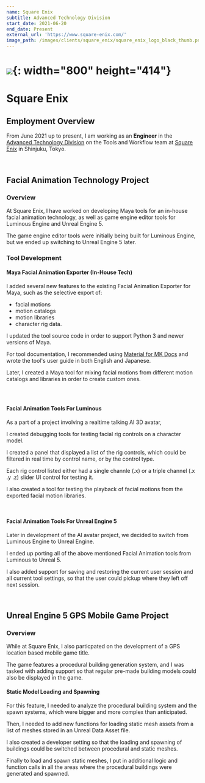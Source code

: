 ```yaml
---
name: Square Enix
subtitle: Advanced Technology Division
start_date: 2021-06-20
end_date: Present
external_url: 'https://www.square-enix.com/'
image_path: /images/clients/square_enix/square_enix_logo_black_thumb.png
---
```


# ![](/portfolio/images/clients/square_enix/square_enix_logo_black.png){: width="800" height="414"}

# Square Enix

## Employment Overview

From June 2021 up to present, I am working as an **Engineer** in the [Advanced Technology Division](http://www.jp.square-enix.com/tech/#) on the Tools and Workflow team at [Square Enix](https://www.square-enix.com/) in Shinjuku, Tokyo.

&nbsp;

## Facial Animation Technology Project

### Overview

At Square Enix, I have worked on developing Maya tools for an in-house facial animation technology, as well as game engine editor tools for Luminous Engine and Unreal Engine 5.

The game engine editor tools were initially being built for Luminous Engine, but we ended up switching to Unreal Engine 5 later.

### Tool Development

#### Maya Facial Animation Exporter (In-House Tech)

I added several new features to the existing Facial Animation Exporter for Maya, such as the selective export of:
- facial motions
- motion catalogs
- motion libraries
- character rig data.

I updated the tool source code in order to support Python 3 and newer versions of Maya.

For tool documentation, I recommended using [Material for MK Docs](https://squidfunk.github.io/mkdocs-material/) and wrote the tool's user guide in both English and Japanese.

Later, I created a Maya tool for mixing facial motions from different motion catalogs and libraries in order to create custom ones.

##### &nbsp;

#### Facial Animation Tools For Luminous

As a part of a project involving a realtime talking AI 3D avatar,

I created debugging tools for testing facial rig controls on a character model.

I created a panel that displayed a list of the rig controls, which could be filtered in real time by control name, or by the control type.

Each rig control listed either had a single channle (.x) or a triple channel (.x .y .z) slider UI control for testing it.

I also created a tool for testing the playback of facial motions from the exported facial motion libraries.

&nbsp;

#### Facial Animation Tools For Unreal Engine 5

Later in development of the AI avatar project, we decided to switch from Luminous Engine to Unreal Engine.

I ended up porting all of the above mentioned Facial Animation tools from Luminous to Unreal 5.

I also added support for saving and restoring the current user session and all current tool settings, so that the user could pickup where they left off next session.

&nbsp;

## Unreal Engine 5 GPS Mobile Game Project

### Overview

While at Square Enix, I also particpated on the development of a GPS location based mobile game title.

The game features a procedural building generation system, and I was tasked with adding support so that regular pre-made building models could also be displayed in the game.

#### Static Model Loading and Spawning

For this feature, I needed to analyze the procedural building system and the spawn systems, which were bigger and more complex than anticipated.

Then, I needed to add new functions for loading static mesh assets from a list of meshes stored in an Unreal Data Asset file.

I also created a developer setting so that the loading and spawning of buildings could be switched between procedural and static meshes.

Finally to load and spawn static meshes, I put in additional logic and function calls in all the areas where the procedural buildings were generated and spawned.

&nbsp;